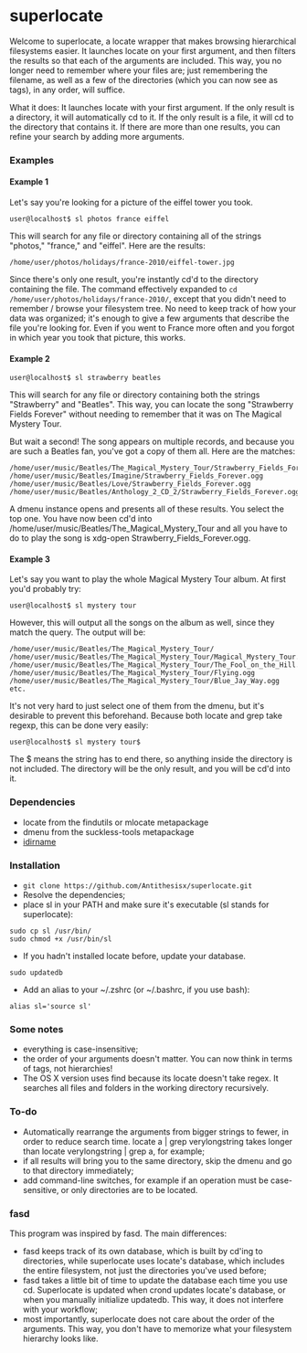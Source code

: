superlocate
===========

 Welcome to superlocate, a locate wrapper that makes browsing hierarchical filesystems easier. It launches locate on your first argument, and then filters the results so that each of the arguments are included. This way, you no longer need to remember where your files are; just remembering the filename, as well as a few of the directories (which you can now see as tags), in any order, will suffice.

 What it does:
 It launches locate with your first argument. If the only result is a directory, it will automatically cd to it. If the only result is a file, it will cd to the directory that contains it. If there are more than one results, you can refine your search by adding more arguments.

### Examples
#### Example 1
Let's say you're looking for a picture of the eiffel tower you took.

`user@localhost$ sl photos france eiffel`

 This will search for any file or directory containing all of the strings "photos," "france," and "eiffel". Here are the results:

`/home/user/photos/holidays/france-2010/eiffel-tower.jpg`

Since there's only one result, you're instantly cd'd to the directory containing the file. The command effectively expanded to `cd /home/user/photos/holidays/france-2010/`, except that you didn't need to remember / browse your filesystem tree. No need to keep track of how your data was organized; it's enough to give a few arguments that describe the file you're looking for. Even if you went to France more often and you forgot in which year you took that picture, this works.

#### Example 2
`user@localhost$ sl strawberry beatles`

 This will search for any file or directory containing both the strings "Strawberry" and "Beatles". This way, you can locate the song "Strawberry Fields Forever" without needing to remember that it was on The Magical Mystery Tour.

 But wait a second! The song appears on multiple records, and because you are such a Beatles fan, you've got a copy of them all. Here are the matches:

```
/home/user/music/Beatles/The_Magical_Mystery_Tour/Strawberry_Fields_Forever.ogg
/home/user/music/Beatles/Imagine/Strawberry_Fields_Forever.ogg
/home/user/music/Beatles/Love/Strawberry_Fields_Forever.ogg
/home/user/music/Beatles/Anthology_2_CD_2/Strawberry_Fields_Forever.ogg
```

A dmenu instance opens and presents all of these results. You select the top one. You have now been cd'd into /home/user/music/Beatles/The_Magical_Mystery_Tour and all you have to do to play the song is xdg-open Strawberry_Fields_Forever.ogg.


#### Example 3

 Let's say you want to play the whole Magical Mystery Tour album. At first you'd probably try:

`user@localhost$ sl mystery tour`

 However, this will output all the songs on the album as well, since they match the query. The output will be:

```
/home/user/music/Beatles/The_Magical_Mystery_Tour/
/home/user/music/Beatles/The_Magical_Mystery_Tour/Magical_Mystery_Tour.ogg
/home/user/music/Beatles/The_Magical_Mystery_Tour/The_Fool_on_the_Hill.ogg
/home/user/music/Beatles/The_Magical_Mystery_Tour/Flying.ogg
/home/user/music/Beatles/The_Magical_Mystery_Tour/Blue_Jay_Way.ogg
etc.
```

It's not very hard to just select one of them from the dmenu, but it's desirable to prevent this beforehand. Because both locate and grep take regexp, this can be done very easily:

`user@localhost$ sl mystery tour$`

The $ means the string has to end there, so anything inside the directory is not included. The directory will be the only result, and you will be cd'd into it.


### Dependencies
- locate from the findutils or mlocate metapackage
- dmenu from the suckless-tools metapackage
- [idirname](https://github.com/Antithesisx/idirname)
 
### Installation
- `git clone https://github.com/Antithesisx/superlocate.git`
- Resolve the dependencies;
- place sl in your PATH and make sure it's executable (sl stands for superlocate):

```
sudo cp sl /usr/bin/
sudo chmod +x /usr/bin/sl
```
- If you hadn't installed locate before, update your database.

`sudo updatedb`

- Add an alias to your ~/.zshrc (or ~/.bashrc, if you use bash):

`alias sl='source sl'`

### Some notes
 - everything is case-insensitive;
 - the order of your arguments doesn't matter. You can now think in terms of tags, not hierarchies!
 - The OS X version uses find because its locate doesn't take regex. It searches all files and folders in the working directory recursively.

### To-do
 - Automatically rearrange the arguments from bigger strings to fewer, in order to reduce search time. locate a | grep verylongstring takes longer than locate verylongstring | grep a, for example;
 - if all results will bring you to the same directory, skip the dmenu and go to that directory immediately;
 - add command-line switches, for example if an operation must be case-sensitive, or only directories are to be located.

### fasd
 This program was inspired by fasd. The main differences:
 - fasd keeps track of its own database, which is built by cd'ing to directories, while superlocate uses locate's database, which includes the entire filesystem, not just the directories you've used before;
 - fasd takes a little bit of time to update the database each time you use cd. Superlocate is updated when crond updates locate's database, or when you manually initialize updatedb. This way, it does not interfere with your workflow;
 - most importantly, superlocate does not care about the order of the arguments. This way, you don't have to memorize what your filesystem hierarchy looks like.


